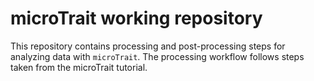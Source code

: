 # microTrait working repository

This repository contains processing and post-processing steps for analyzing data with `microTrait`. The processing workflow follows steps taken from the microTrait tutorial.
